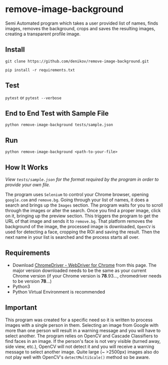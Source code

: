 # remove-image-background
Semi Automated program which takes a user provided list of names, finds images, removes the background, crops and saves the resulting images, creating a transparent profile image.

## Install
`git clone https://github.com/denikov/remove-image-background.git`

`pip install -r requirements.txt`

## Test
`pytest` or `pytest --verbose`

## End to End Test with Sample File
`python remove-image-background tests/sample.json`

## Run
`python remove-image-background <path-to-your-file>`

## How It Works
*View `tests/sample.json` for the format required by the program in order to provide your own file.*

The program uses `Selenium` to control your Chrome browser, opening `google.com` and `remove.bg`. Going through your list of names, it does a search and brings up the `Images` section.  The program waits for you to scroll through the images or alter the search. Once you find a proper image, click on it, bringing up the preview section. This triggers the program to get the URL of that image and sends it to `remove.bg`. That platform removes the background of the image, the processed image is downloaded, `OpenCV` is used for detecting a face, cropping the ROI and saving the result. Then the next name in your list is searched and the process starts all over.

## Requirements
- Download [ChromeDriver - WebDriver for Chrome](https://chromedriver.chromium.org/downloads) from this page. The major version downloaded needs to be the same as your current Chrome version (if your Chrome version is **78**.93..., chromedriver needs to be version **78**...)
- Python3
- Python Virtual Environment is recommended

## Important
This program was created for a specific need so it is written to process images with a single person in them. Selecting an image from Google with more than one person will result in a warning message and you will have to select another. The program relies on OpenCV and Cascade Classifiers to find faces in an image. If the person's face is not very visible (turned away, side view, etc.), OpenCV will not detect it and you will receive a warning message to select another image. Quite large (~ >2500px) images also do not play well with OpenCV's `detectMultiScale()` method so be aware.
